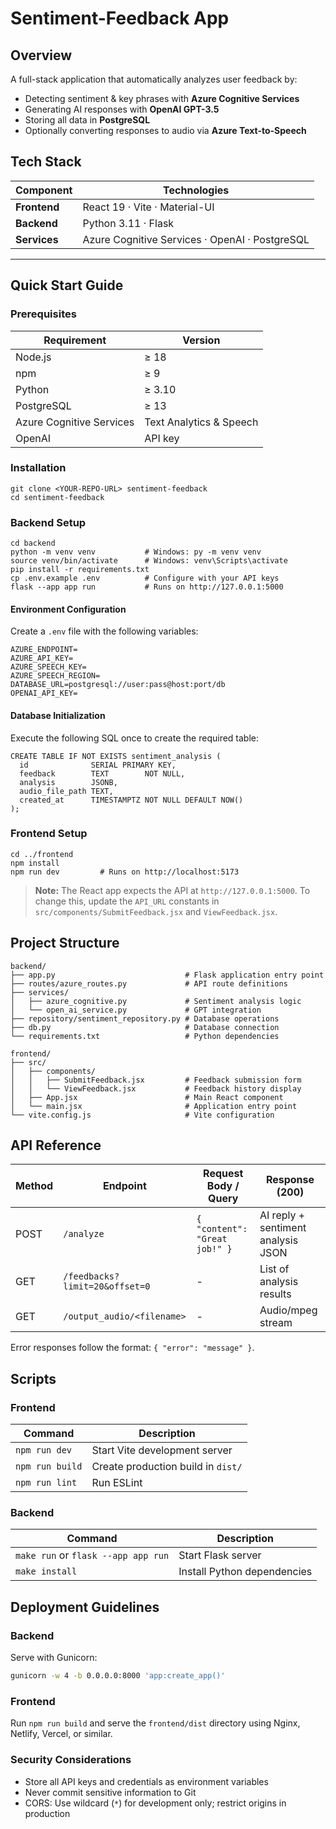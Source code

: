 # Sentiment-Feedback App

## Overview

A full-stack application that automatically analyzes user feedback by:

- Detecting sentiment & key phrases with **Azure Cognitive Services**
- Generating AI responses with **OpenAI GPT-3.5**
- Storing all data in **PostgreSQL**
- Optionally converting responses to audio via **Azure Text-to-Speech**

## Tech Stack

| Component | Technologies |
|-----------|--------------|
| **Frontend** | React 19 · Vite · Material-UI |
| **Backend** | Python 3.11 · Flask |
| **Services** | Azure Cognitive Services · OpenAI · PostgreSQL |

---

## Quick Start Guide

### Prerequisites

| Requirement | Version |
|-------------|---------|
| Node.js | ≥ 18 |
| npm | ≥ 9 |
| Python | ≥ 3.10 |
| PostgreSQL | ≥ 13 |
| Azure Cognitive Services | Text Analytics & Speech |
| OpenAI | API key |

### Installation

```
git clone <YOUR-REPO-URL> sentiment-feedback
cd sentiment-feedback
```

### Backend Setup

```
cd backend
python -m venv venv           # Windows: py -m venv venv
source venv/bin/activate      # Windows: venv\Scripts\activate
pip install -r requirements.txt
cp .env.example .env          # Configure with your API keys
flask --app app run           # Runs on http://127.0.0.1:5000
```

#### Environment Configuration

Create a `.env` file with the following variables:

```
AZURE_ENDPOINT=
AZURE_API_KEY=
AZURE_SPEECH_KEY=
AZURE_SPEECH_REGION=
DATABASE_URL=postgresql://user:pass@host:port/db
OPENAI_API_KEY=
```

#### Database Initialization

Execute the following SQL once to create the required table:

```
CREATE TABLE IF NOT EXISTS sentiment_analysis (
  id              SERIAL PRIMARY KEY,
  feedback        TEXT        NOT NULL,
  analysis        JSONB,
  audio_file_path TEXT,
  created_at      TIMESTAMPTZ NOT NULL DEFAULT NOW()
);
```

### Frontend Setup

```
cd ../frontend
npm install
npm run dev         # Runs on http://localhost:5173
```

> **Note:** The React app expects the API at `http://127.0.0.1:5000`. To change this, update the `API_URL` constants in `src/components/SubmitFeedback.jsx` and `ViewFeedback.jsx`.

## Project Structure

```
backend/
├── app.py                             # Flask application entry point
├── routes/azure_routes.py             # API route definitions
├── services/
│   ├── azure_cognitive.py             # Sentiment analysis logic
│   └── open_ai_service.py             # GPT integration
├── repository/sentiment_repository.py # Database operations
├── db.py                              # Database connection
└── requirements.txt                   # Python dependencies

frontend/
├── src/
│   ├── components/
│   │   ├── SubmitFeedback.jsx         # Feedback submission form
│   │   └── ViewFeedback.jsx           # Feedback history display
│   ├── App.jsx                        # Main React component
│   └── main.jsx                       # Application entry point
└── vite.config.js                     # Vite configuration
```

## API Reference

| Method | Endpoint | Request Body / Query | Response (200) |
|--------|----------|---------------------|----------------|
| POST | `/analyze` | `{ "content": "Great job!" }` | AI reply + sentiment analysis JSON |
| GET | `/feedbacks?limit=20&offset=0` | - | List of analysis results |
| GET | `/output_audio/<filename>` | - | Audio/mpeg stream |

Error responses follow the format: `{ "error": "message" }`.

## Scripts

### Frontend

| Command | Description |
|---------|-------------|
| `npm run dev` | Start Vite development server |
| `npm run build` | Create production build in `dist/` |
| `npm run lint` | Run ESLint |

### Backend

| Command | Description |
|---------|-------------|
| `make run` or `flask --app app run` | Start Flask server |
| `make install` | Install Python dependencies |

## Deployment Guidelines

### Backend
Serve with Gunicorn:
```bash
gunicorn -w 4 -b 0.0.0.0:8000 'app:create_app()'
```

### Frontend
Run `npm run build` and serve the `frontend/dist` directory using Nginx, Netlify, Vercel, or similar.

### Security Considerations
- Store all API keys and credentials as environment variables
- Never commit sensitive information to Git
- CORS: Use wildcard (`*`) for development only; restrict origins in production
